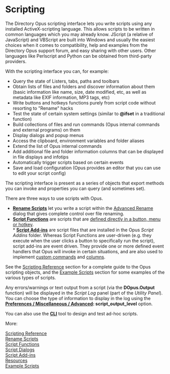 # Scripting

The Directory Opus scripting interface lets you write scripts using any installed ActiveX-scripting language. This allows scripts to be written in common languages which you may already know. JScript (a relative of JavaScript) and VBScript are built into Windows and usually the easiest choices when it comes to compatibility, help and examples from the Directory Opus support forum, and easy sharing with other users. Other languages like Perlscript and Python can be obtained from third-party providers.

With the scripting interface you can, for example:

- Query the state of Listers, tabs, paths and toolbars
- Obtain lists of files and folders and discover information about them (basic information like name, size, date modified, etc, as well as metadata like EXIF information, MP3 tags, etc)
- Write buttons and hotkeys functions purely from script code without resorting to "Rename" hacks
- Test the state of certain system settings (similar to **@ifset** in a traditional function)
- Build collections of files and run commands (Opus internal commands and external programs) on them
- Display dialogs and popup menus
- Access the clipboard, environment variables and folder aliases
- Extend the list of Opus internal commands
- Add additional file and folder information columns that can be displayed in file displays and infotips
- Automatically trigger scripts based on certain events
- Save and load configuration (Opus provides an editor that you can use to edit your script config)

The scripting interface is present as a series of objects that export methods you can invoke and properties you can query (and sometimes set).

There are three ways to use scripts with Opus.

- **[Rename Scripts](/Manual/scripting/rename_scripts/RAEDME.md)** let you write a script within the [Advanced Rename](file_operations/renaming_files/advanced_rename/RAEDME.md) dialog that gives complete control over file renaming. 
- **[Script Functions](/Manual/scripting/script_functions.md)** are scripts that are [defined directly in a button, menu or hotkey](customize/creating_your_own_buttons/RAEDME.md).  
  \* **[Script Add-ins](/Manual/scripting/script_add-ins/RAEDME.md)** are script files that are installed in the Opus *Script Addins* folder. Whereas Script Functions are user-driven (e.g. they execute when the user clicks a button to specifically run the script), script add-ins are event driven. They provide one or more defined event handlers that Opus will invoke in certain situations, and are also used to implement [custom commands](/Manual/scripting/example_scripts/adding_a_new_internal_command.md) and [columns](/Manual/scripting/example_scripts/adding_a_new_column.md).

See the [Scripting Reference](scripting/RAEDME.md) section for a complete guide to the Opus scripting objects, and the [Example Scripts](/Manual/scripting/example_scripts/RAEDME.md) section for some examples of the various types of scripts.

Any errors/warnings or text output from a script (via the **DOpus.Output** function) will be displayed in the *Script Log* panel (part of the *Utility Panel*). You can choose the type of information to display in the log using the **[Preferences / Miscellaneous / Advanced](preferences/preferences_categories/miscellaneous/advanced_options.md): script_output_level** option.

You can also use the **[CLI](additional_functionality/cli.md)** tool to design and test ad-hoc scripts.

More:

[Scripting Reference](reference/scripting_reference/RAEDME.md)  
[Rename Scripts](/Manual/scripting/rename_scripts/RAEDME.md)  
[Script Functions](/Manual/scripting/script_functions.md)  
[Script Dialogs](/Manual/scripting/script_dialogs/RAEDME.md)  
[Script Add-ins](/Manual/scripting/script_add-ins/RAEDME.md)  
[Resources](/Manual/scripting/resources/RAEDME.md)  
[Example Scripts](/Manual/scripting/example_scripts/RAEDME.md)  
